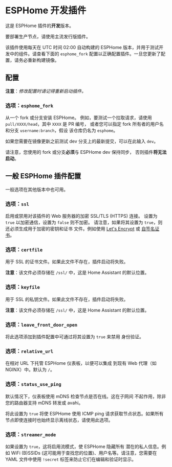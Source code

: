 # ESPHome 开发插件

这是 ESPHome 插件的**开发**版本。

要部署生产节点，请使用主流发行版插件。

该插件使用每天在 UTC 时间 02:00 自动构建的 ESPHome 版本，并用于测试开发中的组件。请查看下面的 `esphome_fork` 配置以正确配置插件。一旦您更新了配置，请务必重新构建镜像。

## 配置

**注意**：_修改配置时请记得重新启动插件。_

### 选项：`esphome_fork`

从一个 fork 或分支安装 ESPHome。
例如，要测试一个拉取请求，请使用 `pull/XXXX/head`，其中 `XXXX` 是 PR 编号，
或者您可以指定 fork 所有者的用户名和分支 `username:branch`，假设
该仓库仍名为 `esphome`。

如果您需要在镜像更新之前测试 dev 分支上的最新提交，可以在此输入 `dev`。

请注意，您使用的 fork 或分支**必须**与 ESPHome dev 保持同步，
否则插件**将无法启动**。

## 一般 ESPHome 插件配置

一般选项在其他版本中也可用。

### 选项：`ssl`

启用或禁用对该插件的 Web 服务器的加密 SSL/TLS (HTTPS) 连接。
设置为 `true` 以加密通信，设置为 `false` 则不加密。
请注意，如果将其设置为 `true`，则还必须生成用于加密的密钥和证书
文件。例如使用 [Let's Encrypt](https://www.home-assistant.io/addons/lets_encrypt/)
或 [自签名证书](https://www.home-assistant.io/docs/ecosystem/certificates/tls_self_signed_certificate/)。

### 选项：`certfile`

用于 SSL 的证书文件。如果此文件不存在，插件启动将失败。

**注意**：该文件必须存储在 `/ssl/` 中，这是 Home Assistant 的默认位置。

### 选项：`keyfile`

用于 SSL 的私钥文件。如果此文件不存在，插件启动将失败。

**注意**：该文件必须存储在 `/ssl/` 中，这是 Home Assistant 的默认位置。

### 选项：`leave_front_door_open`

将此选项添加到插件配置中可通过将其设置为 `true` 来禁用
身份验证。

### 选项：`relative_url`

在相对 URL 下托管 ESPHome 仪表板，以便可以集成
到现有 Web 代理（如 NGINX）中。默认为 `/`。

### 选项：`status_use_ping`

默认情况下，仪表板使用 mDNS 检查节点是否在线。这在子网间
不起作用，除非您的路由器支持 mDNS 转发或 avahi。

将此设置为 `true` 将使 ESPHome 使用 ICMP ping 请求获取节点状态。如果所有节点即使连接时也始终显示离线状态，请使用此选项。

### 选项：`streamer_mode`

如果设置为 `true`，这将启用流模式，使 ESPHome 隐藏所有
潜在的私人信息。例如 WiFi (B)SSIDs (这可能用于查找您的位置)、用户名等。请注意，您需要在 YAML 文件中使用
`!secret` 标签来防止它们在编辑和验证时显示。
